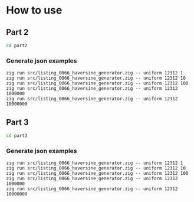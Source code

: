 # How to use

## Part 2

```bash
cd part2
```

### Generate json examples
```
zig run src/listing_0066_haversine_generator.zig -- uniform 12312 1
zig run src/listing_0066_haversine_generator.zig -- uniform 12312 10
zig run src/listing_0066_haversine_generator.zig -- uniform 12312 100
zig run src/listing_0066_haversine_generator.zig -- uniform 12312 1000000
zig run src/listing_0066_haversine_generator.zig -- uniform 12312 10000000
```


## Part 3 

```bash
cd part3
```

### Generate json examples
```
zig run src/listing_0066_haversine_generator.zig -- uniform 12312 1
zig run src/listing_0066_haversine_generator.zig -- uniform 12312 10
zig run src/listing_0066_haversine_generator.zig -- uniform 12312 100
zig run src/listing_0066_haversine_generator.zig -- uniform 12312 1000000
zig run src/listing_0066_haversine_generator.zig -- uniform 12312 10000000
```

